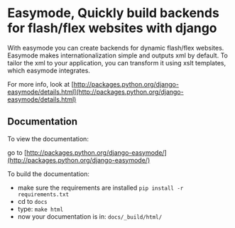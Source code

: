 Easymode, Quickly build backends for flash/flex websites with django
====================================================================

With easymode you can create backends for dynamic flash/flex websites.
Easymode makes internationalization simple and outputs xml by
default. To tailor the xml to your application, you can transform
it using xslt templates, which easymode integrates.

For more info, look at [http://packages.python.org/django-easymode/details.html](http://packages.python.org/django-easymode/details.html)

Documentation
-------------

To view the documentation:

go to [http://packages.python.org/django-easymode/](http://packages.python.org/django-easymode/)

To build the documentation:

- make sure the requirements are installed ``pip install -r requirements.txt``
- cd to ``docs``
- type: ``make html``
- now your documentation is in: ``docs/_build/html/``
